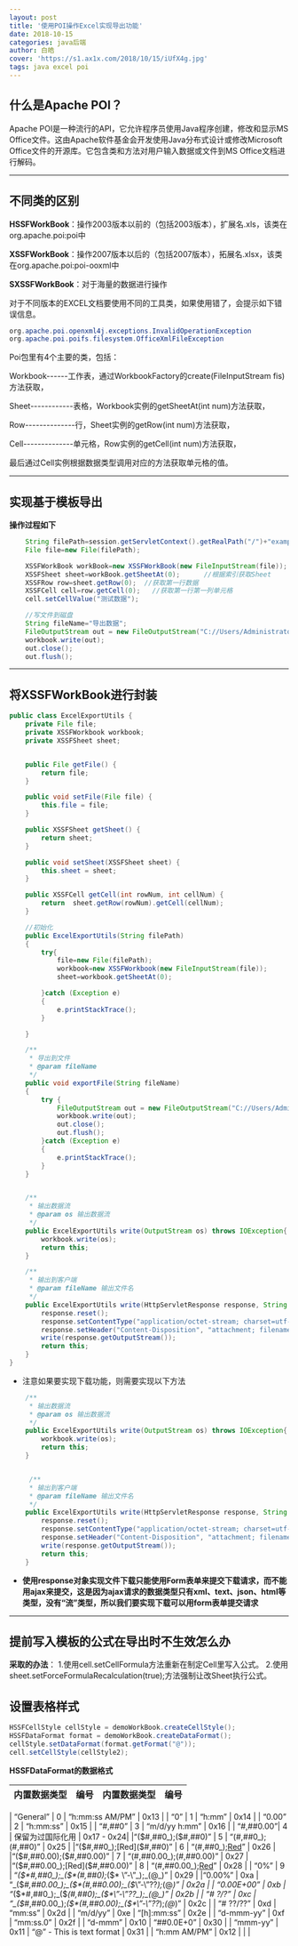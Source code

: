 ```yaml
---
layout: post
title: '使用POI操作Excel实现导出功能'
date: 2018-10-15
categories: java后端
author: 白皓
cover: 'https://s1.ax1x.com/2018/10/15/iUfX4g.jpg'
tags: java excel poi
---
```


##  什么是Apache POI？

Apache POI是一种流行的API，它允许程序员使用Java程序创建，修改和显示MS Office文件。这由Apache软件基金会开发使用Java分布式设计或修改Microsoft Office文件的开源库。它包含类和方法对用户输入数据或文件到MS Office文档进行解码。

---
##  不同类的区别

__HSSFWorkBook__：操作2003版本以前的（包括2003版本），扩展名.xls，该类在org.apache.poi:poi中

__XSSFWorkBook__：操作2007版本以后的（包括2007版本），拓展名.xlsx，该类在org.apache.poi:poi-ooxml中

__SXSSFWorkBook__：对于海量的数据进行操作

对于不同版本的EXCEL文档要使用不同的工具类，如果使用错了，会提示如下错误信息。

```java
org.apache.poi.openxml4j.exceptions.InvalidOperationException
org.apache.poi.poifs.filesystem.OfficeXmlFileException
```

Poi包里有4个主要的类，包括：

Workbook------工作表，通过WorkbookFactory的create(FileInputStream fis)方法获取，

Sheet------------表格，Workbook实例的getSheetAt(int num)方法获取，

Row--------------行，Sheet实例的getRow(int num)方法获取，

Cell--------------单元格，Row实例的getCell(int num)方法获取，

最后通过Cell实例根据数据类型调用对应的方法获取单元格的值。

---

## 实现基于模板导出
__操作过程如下__

```java
	String filePath=session.getServletContext().getRealPath("/")+"example.xlsx"; //获取webapp目录下的模板文件
	File file=new File(filePath); 

	XSSFWorkBook workBook=new XSSFWorkBook(new FileInputStream(file));
	XSSFSheet sheet=workBook.getSheetAt(0);      //根据索引获取Sheet
	XSSFRow row=sheet.getRow(0);  //获取第一行数据
	XSSFCell cell=row.getCell(0);   //获取第一行第一列单元格
	cell.setCellValue("测试数据");

	//写文件到磁盘
	String fileName="导出数据";
	FileOutputStream out = new FileOutputStream("C://Users/Administrator/Desktop"+fileName+".xlsx");
    workbook.write(out);
    out.close();
    out.flush();
```
---

##	将XSSFWorkBook进行封装

```java
public class ExcelExportUtils {
    private File file;
    private XSSFWorkbook workbook;
    private XSSFSheet sheet;


    public File getFile() {
        return file;
    }

    public void setFile(File file) {
        this.file = file;
    }

    public XSSFSheet getSheet() {
        return sheet;
    }

    public void setSheet(XSSFSheet sheet) {
        this.sheet = sheet;
    }

    public XSSFCell getCell(int rowNum, int cellNum) {
        return  sheet.getRow(rowNum).getCell(cellNum);
    }

    //初始化
    public ExcelExportUtils(String filePath)
    {
        try{
            file=new File(filePath);
            workbook=new XSSFWorkbook(new FileInputStream(file));
            sheet=workbook.getSheetAt(0);

        }catch (Exception e)
        {
            e.printStackTrace();
        }

    }

    /**
     * 导出到文件
     * @param fileName
     */
    public void exportFile(String fileName)
    {
        try {
            FileOutputStream out = new FileOutputStream("C://Users/Administrator/Desktop"+fileName+".xlsx");
            workbook.write(out);
            out.close();
            out.flush();
        }catch (Exception e)
        {
            e.printStackTrace();
        }
    }


    /**
     * 输出数据流
     * @param os 输出数据流
     */
    public ExcelExportUtils write(OutputStream os) throws IOException{
        workbook.write(os);
        return this;
    }

    /**
     * 输出到客户端
     * @param fileName 输出文件名
     */
    public ExcelExportUtils write(HttpServletResponse response, String fileName) throws IOException {
        response.reset();
        response.setContentType("application/octet-stream; charset=utf-8");
        response.setHeader("Content-Disposition", "attachment; filename="+Encodes.urlEncode(fileName));
        write(response.getOutputStream());
        return this;
    }
}
```

*	注意如果要实现下载功能，则需要实现以下方法


```java
	/**
     * 输出数据流
     * @param os 输出数据流
     */
    public ExcelExportUtils write(OutputStream os) throws IOException{
        workbook.write(os);
        return this;
    }


     /**
     * 输出到客户端
     * @param fileName 输出文件名
     */
    public ExcelExportUtils write(HttpServletResponse response, String fileName) throws IOException {
        response.reset();
        response.setContentType("application/octet-stream; charset=utf-8");
        response.setHeader("Content-Disposition", "attachment; filename="+Encodes.urlEncode(fileName));
        write(response.getOutputStream());
        return this;
    }
```
*	__使用response对象实现文件下载只能使用Form表单来提交下载请求，而不能用ajax来提交，这是因为ajax请求的数据类型只有xml、text、json、html等类型，没有“流”类型，所以我们要实现下载可以用form表单提交请求__

---

##	提前写入模板的公式在导出时不生效怎么办

__采取的办法__： 
1.使用cell.setCellFormula方法重新在制定Cell里写入公式。
2.使用sheet.setForceFormulaRecalculation(true);方法强制让改Sheet执行公式。

## 设置表格样式

```java
HSSFCellStyle cellStyle = demoWorkBook.createCellStyle();
HSSFDataFormat format = demoWorkBook.createDataFormat();
cellStyle.setDataFormat(format.getFormat("@"));
cell.setCellStyle(cellStyle2);
```

__HSSFDataFormat的数据格式__


|   内置数据类型  |  编号  |  内置数据类型  |  编号  |
|------|------|------|------|

| “General” |  0  | “h:mm:ss AM/PM” | 0x13 |
|    “0”    |  1  |     “h:mm”      | 0x14 |
|   “0.00”  |  2  |    “h:mm:ss”    | 0x15 |
|  “#,##0”  |  3  |  “m/d/yy h:mm”  | 0x16 |
| “#,##0.00”|  4  | 保留为过国际化用 | 0x17 - 0x24|
|“($#,##0_);($#,##0)” |   5  | “(#,##0_);(#,##0)” | 0x25 |
|“($#,##0_);[Red]($#,##0)” |  6  | “(#,##0_);[Red](#,##0)” | 0x26 |
|“($#,##0.00);($#,##0.00)” |  7  | “(#,##0.00_);(#,##0.00)” |   0x27 |
|“($#,##0.00_);[Red]($#,##0.00)” | 8  | “(#,##0.00_);[Red](#,##0.00)”  | 0x28 |
|  “0%”   | 9  | “_($*#,##0_);_($*(#,##0);_($* \”-\”_);_(@_)”  |  0x29 |
|“0.00%” | 0xa  | “_($*#,##0.00_);_($*(#,##0.00);_($*\”-\”??_);_(@_)” | 0x2a |
| “0.00E+00” | 0xb | “_($*#,##0_);_($*(#,##0);_($*\”-\”??_);_(@_)” | 0x2b |
| “# ?/?”  | 0xc | “_($*#,##0.00_);_($*(#,##0.00);_($*\”-\”??_);_(@_)” | 0x2c |
| “# ??/??”  | 0xd | “mm:ss” | 0x2d |
| “m/d/yy”  |  0xe | “[h]:mm:ss” | 0x2e |
| “d-mmm-yy” |  0xf | “mm:ss.0”  | 0x2f |
| “d-mmm”  |  0x10  | “##0.0E+0” | 0x30 |
| “mmm-yy” |  0x11  | “@” - This is text format |  0x31 |
| “h:mm AM/PM” |   0x12    | | |

